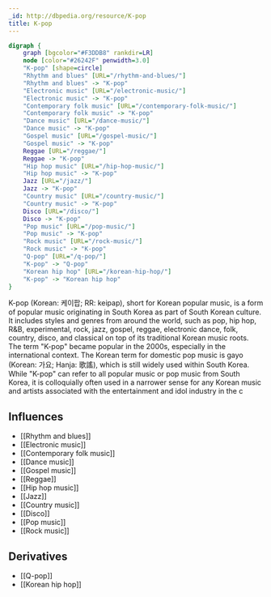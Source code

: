 ```yaml
---
_id: http://dbpedia.org/resource/K-pop
title: K-pop
---
```


```dot
digraph {
	graph [bgcolor="#F3DDB8" rankdir=LR]
	node [color="#26242F" penwidth=3.0]
	"K-pop" [shape=circle]
	"Rhythm and blues" [URL="/rhythm-and-blues/"]
	"Rhythm and blues" -> "K-pop"
	"Electronic music" [URL="/electronic-music/"]
	"Electronic music" -> "K-pop"
	"Contemporary folk music" [URL="/contemporary-folk-music/"]
	"Contemporary folk music" -> "K-pop"
	"Dance music" [URL="/dance-music/"]
	"Dance music" -> "K-pop"
	"Gospel music" [URL="/gospel-music/"]
	"Gospel music" -> "K-pop"
	Reggae [URL="/reggae/"]
	Reggae -> "K-pop"
	"Hip hop music" [URL="/hip-hop-music/"]
	"Hip hop music" -> "K-pop"
	Jazz [URL="/jazz/"]
	Jazz -> "K-pop"
	"Country music" [URL="/country-music/"]
	"Country music" -> "K-pop"
	Disco [URL="/disco/"]
	Disco -> "K-pop"
	"Pop music" [URL="/pop-music/"]
	"Pop music" -> "K-pop"
	"Rock music" [URL="/rock-music/"]
	"Rock music" -> "K-pop"
	"Q-pop" [URL="/q-pop/"]
	"K-pop" -> "Q-pop"
	"Korean hip hop" [URL="/korean-hip-hop/"]
	"K-pop" -> "Korean hip hop"
}
```

K-pop (Korean: 케이팝; RR: keipap), short for Korean popular music, is a form of popular music originating in South Korea as part of South Korean culture. It includes styles and genres from around the world, such as pop, hip hop, R&B, experimental, rock, jazz, gospel, reggae, electronic dance, folk, country, disco, and classical on top of its traditional Korean music roots. The term "K-pop" became popular in the 2000s, especially in the international context. The Korean term for domestic pop music is gayo (Korean: 가요; Hanja: 歌謠), which is still widely used within South Korea. While "K-pop" can refer to all popular music or pop music from South Korea, it is colloquially often used in a narrower sense for any Korean music and artists associated with the entertainment and idol industry in the c

## Influences

- [[Rhythm and blues]]
- [[Electronic music]]
- [[Contemporary folk music]]
- [[Dance music]]
- [[Gospel music]]
- [[Reggae]]
- [[Hip hop music]]
- [[Jazz]]
- [[Country music]]
- [[Disco]]
- [[Pop music]]
- [[Rock music]]

## Derivatives

- [[Q-pop]]
- [[Korean hip hop]]
